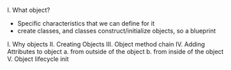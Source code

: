 I. What object?
* Specific characteristics that we can define for it
* create classes, and classes construct/initialize objects, so a blueprint

I. Why objects
II. Creating Objects
III. Object method chain
IV. Adding Attributes to object
  a. from outside of the object
  b. from inside of the object
V. Object lifecycle init
